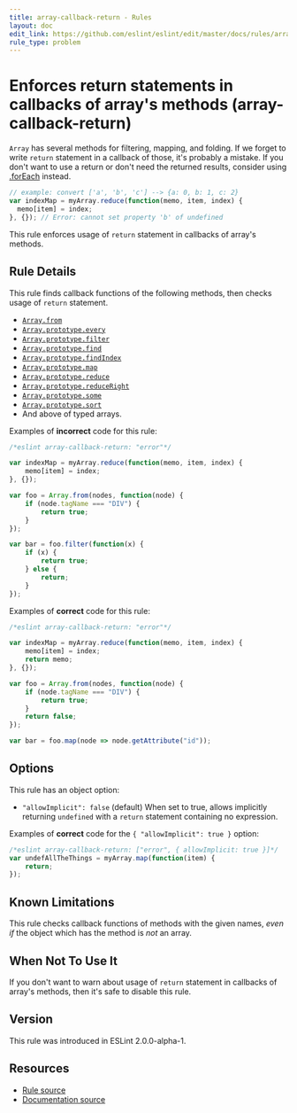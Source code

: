 ```yaml
---
title: array-callback-return - Rules
layout: doc
edit_link: https://github.com/eslint/eslint/edit/master/docs/rules/array-callback-return.md
rule_type: problem
---
```

<!-- Note: No pull requests accepted for this file. See README.md in the root directory for details. -->

# Enforces return statements in callbacks of array's methods (array-callback-return)

`Array` has several methods for filtering, mapping, and folding.
If we forget to write `return` statement in a callback of those, it's probably a mistake. If you don't want to use a return or don't need the returned results, consider using [.forEach](https://developer.mozilla.org/en-US/docs/Web/JavaScript/Reference/Global_Objects/Array/forEach) instead.

```js
// example: convert ['a', 'b', 'c'] --> {a: 0, b: 1, c: 2}
var indexMap = myArray.reduce(function(memo, item, index) {
  memo[item] = index;
}, {}); // Error: cannot set property 'b' of undefined
```

This rule enforces usage of `return` statement in callbacks of array's methods.

## Rule Details

This rule finds callback functions of the following methods, then checks usage of `return` statement.

* [`Array.from`](https://www.ecma-international.org/ecma-262/6.0/#sec-array.from)
* [`Array.prototype.every`](https://www.ecma-international.org/ecma-262/6.0/#sec-array.prototype.every)
* [`Array.prototype.filter`](https://www.ecma-international.org/ecma-262/6.0/#sec-array.prototype.filter)
* [`Array.prototype.find`](https://www.ecma-international.org/ecma-262/6.0/#sec-array.prototype.find)
* [`Array.prototype.findIndex`](https://www.ecma-international.org/ecma-262/6.0/#sec-array.prototype.findIndex )
* [`Array.prototype.map`](https://www.ecma-international.org/ecma-262/6.0/#sec-array.prototype.map)
* [`Array.prototype.reduce`](https://www.ecma-international.org/ecma-262/6.0/#sec-array.prototype.reduce)
* [`Array.prototype.reduceRight`](https://www.ecma-international.org/ecma-262/6.0/#sec-array.prototype.reduceRight)
* [`Array.prototype.some`](https://www.ecma-international.org/ecma-262/6.0/#sec-array.prototype.some)
* [`Array.prototype.sort`](https://www.ecma-international.org/ecma-262/6.0/#sec-array.prototype.sort)
* And above of typed arrays.

Examples of **incorrect** code for this rule:

```js
/*eslint array-callback-return: "error"*/

var indexMap = myArray.reduce(function(memo, item, index) {
    memo[item] = index;
}, {});

var foo = Array.from(nodes, function(node) {
    if (node.tagName === "DIV") {
        return true;
    }
});

var bar = foo.filter(function(x) {
    if (x) {
        return true;
    } else {
        return;
    }
});
```

Examples of **correct** code for this rule:

```js
/*eslint array-callback-return: "error"*/

var indexMap = myArray.reduce(function(memo, item, index) {
    memo[item] = index;
    return memo;
}, {});

var foo = Array.from(nodes, function(node) {
    if (node.tagName === "DIV") {
        return true;
    }
    return false;
});

var bar = foo.map(node => node.getAttribute("id"));
```

## Options

This rule has an object option:

* `"allowImplicit": false` (default) When set to true, allows implicitly returning `undefined` with a `return` statement containing no expression.

Examples of **correct** code for the `{ "allowImplicit": true }` option:

```js
/*eslint array-callback-return: ["error", { allowImplicit: true }]*/
var undefAllTheThings = myArray.map(function(item) {
    return;
});
```

## Known Limitations

This rule checks callback functions of methods with the given names, *even if* the object which has the method is *not* an array.

## When Not To Use It

If you don't want to warn about usage of `return` statement in callbacks of array's methods, then it's safe to disable this rule.

## Version

This rule was introduced in ESLint 2.0.0-alpha-1.

## Resources

* [Rule source](https://github.com/eslint/eslint/tree/master/lib/rules/array-callback-return.js)
* [Documentation source](https://github.com/eslint/eslint/tree/master/docs/rules/array-callback-return.md)
